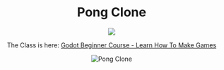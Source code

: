 <h1 align="center">Pong Clone</h1>

<p align="center">
  <a href="https://skillicons.dev">
    <img src="https://skillicons.dev/icons?i=godot" />
  </a>
</p>

<p align="center">
    The Class is here:
    <a href="https://www.udemy.com/course/godot-beginner-course/">
        Godot Beginner Course - Learn How To Make Games
    </a>
</p>

<p align="center">
    <img src="public/calculator/1.png" alt="Pong Clone" />
</p>

